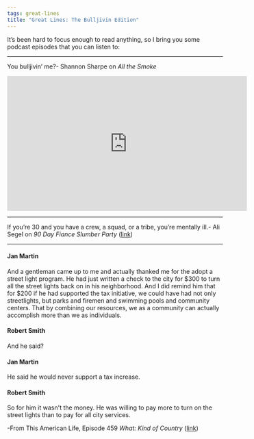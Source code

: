 ```yaml
---
tags: great-lines
title: "Great Lines: The Bulljivin Edition"
---
```



It’s been hard to focus enough to read anything, so I bring you some podcast episodes that you can listen to:

* * *
You bulljivin’ me?- Shannon Sharpe on _All the Smoke_

<iframe width="560" height="315" src="https://www.youtube.com/embed/a_KjNQkaj_Y" title="YouTube video player" frameborder="0" allow="accelerometer; autoplay; clipboard-write; encrypted-media; gyroscope; picture-in-picture" allowfullscreen></iframe>

* * *

If you’re 30 and you have a crew, a squad, or a tribe, you’re mentally ill.- Ali Segel on _90 Day Fiance Slumber Party_ ([link](https://play.acast.com/s/90dayfianceslumberparty/f34920cf-3aa8-4509-8c25-08af614e9d27))

* * *

#### Jan Martin

And a gentleman came up to me and actually thanked me for the adopt a street light program. He had just written a check to the city for $300 to turn all the street lights back on in his neighborhood. And I did remind him that for $200 if he had supported the tax initiative, we could have had not only streetlights, but parks and firemen and swimming pools and community centers. That by combining our resources, we as a community can actually accomplish more than we as individuals.

#### Robert Smith

And he said?

#### Jan Martin

He said he would never support a tax increase.

#### Robert Smith

So for him it wasn't the money. He was willing to pay more to turn on the street lights than to pay for all city services.

-From This American Life, Episode 459 _What: Kind of Country_ ([link](https://www.thisamericanlife.org/459/transcript))